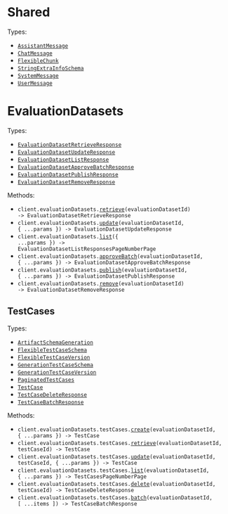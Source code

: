 # Shared

Types:

- <code><a href="./src/resources/shared.ts">AssistantMessage</a></code>
- <code><a href="./src/resources/shared.ts">ChatMessage</a></code>
- <code><a href="./src/resources/shared.ts">FlexibleChunk</a></code>
- <code><a href="./src/resources/shared.ts">StringExtraInfoSchema</a></code>
- <code><a href="./src/resources/shared.ts">SystemMessage</a></code>
- <code><a href="./src/resources/shared.ts">UserMessage</a></code>

# EvaluationDatasets

Types:

- <code><a href="./src/resources/evaluation-datasets/evaluation-datasets.ts">EvaluationDatasetRetrieveResponse</a></code>
- <code><a href="./src/resources/evaluation-datasets/evaluation-datasets.ts">EvaluationDatasetUpdateResponse</a></code>
- <code><a href="./src/resources/evaluation-datasets/evaluation-datasets.ts">EvaluationDatasetListResponse</a></code>
- <code><a href="./src/resources/evaluation-datasets/evaluation-datasets.ts">EvaluationDatasetApproveBatchResponse</a></code>
- <code><a href="./src/resources/evaluation-datasets/evaluation-datasets.ts">EvaluationDatasetPublishResponse</a></code>
- <code><a href="./src/resources/evaluation-datasets/evaluation-datasets.ts">EvaluationDatasetRemoveResponse</a></code>

Methods:

- <code title="get /v4/evaluation-datasets/{evaluation_dataset_id}">client.evaluationDatasets.<a href="./src/resources/evaluation-datasets/evaluation-datasets.ts">retrieve</a>(evaluationDatasetId) -> EvaluationDatasetRetrieveResponse</code>
- <code title="patch /v4/evaluation-datasets/{evaluation_dataset_id}">client.evaluationDatasets.<a href="./src/resources/evaluation-datasets/evaluation-datasets.ts">update</a>(evaluationDatasetId, { ...params }) -> EvaluationDatasetUpdateResponse</code>
- <code title="get /v4/evaluation-datasets">client.evaluationDatasets.<a href="./src/resources/evaluation-datasets/evaluation-datasets.ts">list</a>({ ...params }) -> EvaluationDatasetListResponsesPageNumberPage</code>
- <code title="post /v4/evaluation-datasets/{evaluation_dataset_id}/approve-batch">client.evaluationDatasets.<a href="./src/resources/evaluation-datasets/evaluation-datasets.ts">approveBatch</a>(evaluationDatasetId, { ...params }) -> EvaluationDatasetApproveBatchResponse</code>
- <code title="post /v4/evaluation-datasets/{evaluation_dataset_id}/publish">client.evaluationDatasets.<a href="./src/resources/evaluation-datasets/evaluation-datasets.ts">publish</a>(evaluationDatasetId, { ...params }) -> EvaluationDatasetPublishResponse</code>
- <code title="delete /v4/evaluation-datasets/{evaluation_dataset_id}">client.evaluationDatasets.<a href="./src/resources/evaluation-datasets/evaluation-datasets.ts">remove</a>(evaluationDatasetId) -> EvaluationDatasetRemoveResponse</code>

## TestCases

Types:

- <code><a href="./src/resources/evaluation-datasets/test-cases.ts">ArtifactSchemaGeneration</a></code>
- <code><a href="./src/resources/evaluation-datasets/test-cases.ts">FlexibleTestCaseSchema</a></code>
- <code><a href="./src/resources/evaluation-datasets/test-cases.ts">FlexibleTestCaseVersion</a></code>
- <code><a href="./src/resources/evaluation-datasets/test-cases.ts">GenerationTestCaseSchema</a></code>
- <code><a href="./src/resources/evaluation-datasets/test-cases.ts">GenerationTestCaseVersion</a></code>
- <code><a href="./src/resources/evaluation-datasets/test-cases.ts">PaginatedTestCases</a></code>
- <code><a href="./src/resources/evaluation-datasets/test-cases.ts">TestCase</a></code>
- <code><a href="./src/resources/evaluation-datasets/test-cases.ts">TestCaseDeleteResponse</a></code>
- <code><a href="./src/resources/evaluation-datasets/test-cases.ts">TestCaseBatchResponse</a></code>

Methods:

- <code title="post /v4/evaluation-datasets/{evaluation_dataset_id}/test-cases">client.evaluationDatasets.testCases.<a href="./src/resources/evaluation-datasets/test-cases.ts">create</a>(evaluationDatasetId, { ...params }) -> TestCase</code>
- <code title="get /v4/evaluation-datasets/{evaluation_dataset_id}/test-cases/{test_case_id}">client.evaluationDatasets.testCases.<a href="./src/resources/evaluation-datasets/test-cases.ts">retrieve</a>(evaluationDatasetId, testCaseId) -> TestCase</code>
- <code title="patch /v4/evaluation-datasets/{evaluation_dataset_id}/test-cases/{test_case_id}">client.evaluationDatasets.testCases.<a href="./src/resources/evaluation-datasets/test-cases.ts">update</a>(evaluationDatasetId, testCaseId, { ...params }) -> TestCase</code>
- <code title="get /v4/evaluation-datasets/{evaluation_dataset_id}/test-cases">client.evaluationDatasets.testCases.<a href="./src/resources/evaluation-datasets/test-cases.ts">list</a>(evaluationDatasetId, { ...params }) -> TestCasesPageNumberPage</code>
- <code title="delete /v4/evaluation-datasets/{evaluation_dataset_id}/test-cases/{test_case_id}">client.evaluationDatasets.testCases.<a href="./src/resources/evaluation-datasets/test-cases.ts">delete</a>(evaluationDatasetId, testCaseId) -> TestCaseDeleteResponse</code>
- <code title="post /v4/evaluation-datasets/{evaluation_dataset_id}/test-cases/batch">client.evaluationDatasets.testCases.<a href="./src/resources/evaluation-datasets/test-cases.ts">batch</a>(evaluationDatasetId, [ ...items ]) -> TestCaseBatchResponse</code>
